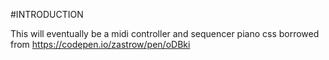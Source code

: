 #INTRODUCTION

This will eventually be a midi controller and sequencer
piano css borrowed from https://codepen.io/zastrow/pen/oDBki
